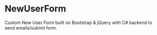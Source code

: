 # NewUserForm
Custom New User Form built on Bootstrap & jQuery with C# backend to send emails/submit form.
